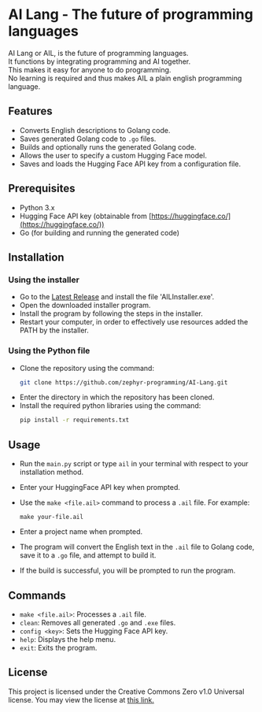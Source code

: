 # AI Lang - The future of programming languages

AI Lang or AIL, is the future of programming languages.<br>
It functions by integrating programming and AI together.<br>
This makes it easy for anyone to do programming.<br>
No learning is required and thus makes AIL a plain english programming language.

## Features

*   Converts English descriptions to Golang code.
*   Saves generated Golang code to `.go` files.
*   Builds and optionally runs the generated Golang code.
*   Allows the user to specify a custom Hugging Face model.
*   Saves and loads the Hugging Face API key from a configuration file.

## Prerequisites

*   Python 3.x
*   Hugging Face API key (obtainable from [https://huggingface.co/](https://huggingface.co/))
*   Go (for building and running the generated code)

## Installation

### Using the installer

*   Go to the [Latest Release](https://github.com/zephyr-programming/AI-Lang/releases/tag/Installer) and install the file 'AILInstaller.exe'.
*   Open the downloaded installer program.
*   Install the program by following the steps in the installer.
*   Restart your computer, in order to effectively use resources added the PATH by the installer.

### Using the Python file

*   Clone the repository using the command:
    ```bash
    git clone https://github.com/zephyr-programming/AI-Lang.git
    ```
*   Enter the directory in which the repository has been cloned.
*   Install the required python libraries using the command:
    ```bash
    pip install -r requirements.txt
    ```

## Usage

*  Run the `main.py` script or type `ail` in your terminal with respect to your installation method.
*  Enter your HuggingFace API key when prompted.
*  Use the `make <file.ail>` command to process a `.ail` file.  For example:

    ```
    make your-file.ail
    ```

*  Enter a project name when prompted.
*  The program will convert the English text in the `.ail` file to Golang code, save it to a `.go` file, and attempt to build it.
*  If the build is successful, you will be prompted to run the program.

## Commands

*   `make <file.ail>`: Processes a `.ail` file.
*   `clean`: Removes all generated `.go` and `.exe` files.
*   `config <key>`: Sets the Hugging Face API key.
*   `help`: Displays the help menu.
*   `exit`: Exits the program.

## License

This project is licensed under the Creative Commons Zero v1.0 Universal license. You may view the license at [this link.](https://github.com/zephyr-programming/AI-Lang/blob/main/LICENSE)
